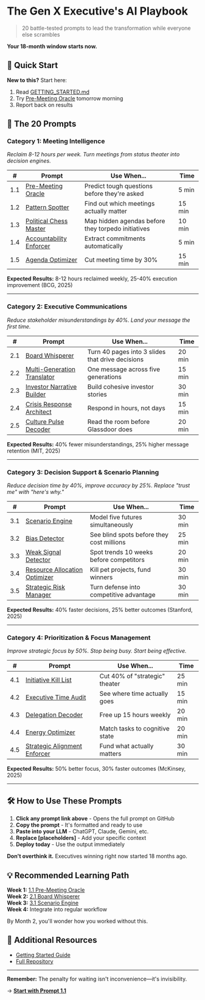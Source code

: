 # The Gen X Executive's AI Playbook

> 20 battle-tested prompts to lead the transformation while everyone else scrambles

**Your 18-month window starts now.**

## 🚀 Quick Start

**New to this?** Start here:
1. Read [GETTING_STARTED.md](https://github.com/saren-ai/genx-ai-prompts/blob/main/executive_ai_playbook/GETTING_STARTED.md)
2. Try [Pre-Meeting Oracle](executive_ai_playbook/1.1_The_Pre-Meeting_Oracle) tomorrow morning
3. Report back on results

## 📁 The 20 Prompts

### Category 1: Meeting Intelligence
*Reclaim 8-12 hours per week. Turn meetings from status theater into decision engines.*

| # | Prompt | Use When... | Time |
|---|--------|-------------|------|
| 1.1 | [Pre-Meeting Oracle](https://github.com/saren-ai/genx-ai-prompts/blob/main/executive_ai_playbook/1.1_The_Pre-Meeting_Oracle.md) | Predict tough questions before they're asked | 5 min |
| 1.2 | [Pattern Spotter](https://github.com/saren-ai/genx-ai-prompts/blob/main/executive_ai_playbook/1.2_The_Pattern_Spotter.md) | Find out which meetings actually matter | 15 min |
| 1.3 | [Political Chess Master](https://github.com/saren-ai/genx-ai-prompts/blob/main/executive_ai_playbook/1.3_The_Political_Chess_Master.md) | Map hidden agendas before they torpedo initiatives | 10 min |
| 1.4 | [Accountability Enforcer](https://github.com/saren-ai/genx-ai-prompts/blob/main/executive_ai_playbook/1.4_The_Accountability_Enforcer.md) | Extract commitments automatically | 5 min |
| 1.5 | [Agenda Optimizer](https://github.com/saren-ai/genx-ai-prompts/blob/main/executive_ai_playbook/1.5_The_Agenda_Optimizer.md) | Cut meeting time by 30% | 15 min |

**Expected Results:** 8-12 hours reclaimed weekly, 25-40% execution improvement (BCG, 2025)

---

### Category 2: Executive Communications
*Reduce stakeholder misunderstandings by 40%. Land your message the first time.*

| # | Prompt | Use When... | Time |
|---|--------|-------------|------|
| 2.1 | [Board Whisperer](https://github.com/saren-ai/genx-ai-prompts/blob/main/executive_ai_playbook/2.1_The_Board_Whisperer.md) | Turn 40 pages into 3 slides that drive decisions | 20 min |
| 2.2 | [Multi-Generation Translator](https://github.com/saren-ai/genx-ai-prompts/blob/main/executive_ai_playbook/2.2_The_Multi-Generation_Translator.md) | One message across five generations | 15 min |
| 2.3 | [Investor Narrative Builder](https://github.com/saren-ai/genx-ai-prompts/blob/main/executive_ai_playbook/2.3_The_Investor_Narrative_Builder.md) | Build cohesive investor stories | 30 min |
| 2.4 | [Crisis Response Architect](https://github.com/saren-ai/genx-ai-prompts/blob/main/executive_ai_playbook/2.4_The_Crisis_Response_Architect.md) | Respond in hours, not days | 15 min |
| 2.5 | [Culture Pulse Decoder](https://github.com/saren-ai/genx-ai-prompts/blob/main/executive_ai_playbook/2.5_The_Culture_Pulse_Decoder.md) | Read the room before Glassdoor does | 20 min |

**Expected Results:** 40% fewer misunderstandings, 25% higher message retention (MIT, 2025)

---

### Category 3: Decision Support & Scenario Planning
*Reduce decision time by 40%, improve accuracy by 25%. Replace "trust me" with "here's why."*

| # | Prompt | Use When... | Time |
|---|--------|-------------|------|
| 3.1 | [Scenario Engine](https://github.com/saren-ai/genx-ai-prompts/blob/main/executive_ai_playbook/3.1_The_Scenario_Engine.md) | Model five futures simultaneously | 30 min |
| 3.2 | [Bias Detector](https://github.com/saren-ai/genx-ai-prompts/blob/main/executive_ai_playbook/3.2_The_Bias_Detector.md) | See blind spots before they cost millions | 25 min |
| 3.3 | [Weak Signal Detector](https://github.com/saren-ai/genx-ai-prompts/blob/main/executive_ai_playbook/3.3_The_Weak_Signal_Detector.md) | Spot trends 10 weeks before competitors | 20 min |
| 3.4 | [Resource Allocation Optimizer](https://github.com/saren-ai/genx-ai-prompts/blob/main/executive_ai_playbook/3.4_Resource_Allocation_Optimizer.md) | Kill pet projects, fund winners | 30 min |
| 3.5 | [Strategic Risk Manager](https://github.com/saren-ai/genx-ai-prompts/blob/main/executive_ai_playbook/3.5_Strategic_Risk_Manager.md) | Turn defense into competitive advantage | 30 min |

**Expected Results:** 40% faster decisions, 25% better outcomes (Stanford, 2025)

---

### Category 4: Prioritization & Focus Management
*Improve strategic focus by 50%. Stop being busy. Start being effective.*

| # | Prompt | Use When... | Time |
|---|--------|-------------|------|
| 4.1 | [Initiative Kill List](https://github.com/saren-ai/genx-ai-prompts/blob/main/executive_ai_playbook/4.1_The_Initiative_Kill_List.md) | Cut 40% of "strategic" theater | 25 min |
| 4.2 | [Executive Time Audit](https://github.com/saren-ai/genx-ai-prompts/blob/main/executive_ai_playbook/4.2_Executive_Time_Audit.md) | See where time actually goes | 15 min |
| 4.3 | [Delegation Decoder](https://github.com/saren-ai/genx-ai-prompts/blob/main/executive_ai_playbook/4.3_The_Delegation_Decoder.md) | Free up 15 hours weekly | 20 min |
| 4.4 | [Energy Optimizer](https://github.com/saren-ai/genx-ai-prompts/blob/main/executive_ai_playbook/4.4_The_Energy_Optimizer.md) | Match tasks to cognitive state | 20 min |
| 4.5 | [Strategic Alignment Enforcer](https://github.com/saren-ai/genx-ai-prompts/blob/main/executive_ai_playbook/4.5_The_Strategic_Alignment_Enforcer.md) | Fund what actually matters | 30 min |

**Expected Results:** 50% better focus, 30% faster outcomes (McKinsey, 2025)

---

## 🛠️ How to Use These Prompts

1. **Click any prompt link above** - Opens the full prompt on GitHub
2. **Copy the prompt** - It's formatted and ready to use
3. **Paste into your LLM** - ChatGPT, Claude, Gemini, etc.
4. **Replace [placeholders]** - Add your specific context
5. **Deploy today** - Use the output immediately

**Don't overthink it.** Executives winning right now started 18 months ago.

## 💡 Recommended Learning Path

**Week 1:** [1.1 Pre-Meeting Oracle](https://github.com/saren-ai/genx-ai-prompts/blob/main/executive_ai_playbook/1.1_The_Pre-Meeting_Oracle.md)  
**Week 2:** [2.1 Board Whisperer](https://github.com/saren-ai/genx-ai-prompts/blob/main/executive_ai_playbook/2.1_The_Board_Whisperer.md)  
**Week 3:** [3.1 Scenario Engine](https://github.com/saren-ai/genx-ai-prompts/blob/main/executive_ai_playbook/3.1_The_Scenario_Engine.md)  
**Week 4:** Integrate into regular workflow  

By Month 2, you'll wonder how you worked without this.

## 📖 Additional Resources

- [Getting Started Guide](https://github.com/saren-ai/genx-ai-prompts/blob/main/executive_ai_playbook/GETTING_STARTED.md)
- [Full Repository](https://github.com/saren-ai/genx-ai-prompts/tree/main/executive_ai_playbook)

---

**Remember:** The penalty for waiting isn't inconvenience—it's invisibility.

→ **[Start with Prompt 1.1](https://github.com/saren-ai/genx-ai-prompts/blob/main/executive_ai_playbook/1.1_The_Pre-Meeting_Oracle.md)**

